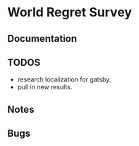 # World Regret Survey

## Documentation

## TODOS
- research localization for gatsby.
- pull in new results.
  
## Notes

## Bugs
